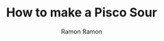 ---
author: Ramon Ramon
title: How to make a Pisco Sour
description: Classic peruvian cocktail
publishDate: "2023-10-05"
rawIngredients: La Diablada Pisco, Lemon Juice, Lime Juice, Semi-Rich Simple Syrup, Egg White, Angostura Bitters
recipeName: Pisco Sour
image: /img/pisco-sour.jpg
imageAlt: Pisco Sour picture
prepTime: PT2M
cookTime: PT5M
totalTime: PT7M
keywords: egg white, pisco, sour, pisco sour
ratingValue: 5
ratingCount: 1
recipeGlass: Coupe
recipeYield: 1
recipeCategory: Drink
recipeCuisine: American
recipeIngredient:
    - 2oz La Diablada Pisco
    - 0.5oz Fresh Lemon Juice
    - 0.5oz Fresh Lime Juice
    - 0.75oz Semi-Rich Simple Syrup
    - 1 Egg White
    - 1 Drop of Angostura Biiters for Garnish
recipeInstructions:
    - stepName: Chill glassware
      stepDescription: Place glass into freezer before preparing the cocktail
    - stepName: Add ingredients
      stepDescription: Add all ingredients to large side of the Boston Shaker
    - stepName: Add ice
      stepDescription: Fill small side of Boston Shaker with ice
    - stepName: Wet shake
      stepDescription: Shake for 30 seconds
    - stepName: Strain
      stepDescription: Remove small side of the boston shaker, and strain drink from larger side into the smaller side of the Boston Shaker
    - stepName: Prep for shake
      stepDescription: Dump the ice from the larger side of the Boston shaker, and place the small side onto the larger side
    - stepName: Dry shake
      stepDescription: Shake for 15 seconds
    - stepName: Serve
      stepDescription: Double strain into glass using the Hawthorne strainer and fine mesh strainer
    - stepName: Garnish
      stepDescription: Add 1 (or more) drops of Angostura Bitters
calories: 204.5
videoName: The Pisco Sour - a perfect sour cocktail recipe
videoDescription: Anders Erickson showing how to make the Pisco Sour
videoContentUrl: https://youtu.be/FdAQ96mYwNQ?si=q1yBywBJTO92xIQu
videoEmbedUrl: https://www.youtube.com/embed/FdAQ96mYwNQ
videoUploadDate: "2021-02-05T08:00:00+08:00"
videoThumbnailUrl: https://i.ytimg.com/vi_webp/FdAQ96mYwNQ/maxresdefault.webp
videoWidth: 560
videoHeight: 315
---
